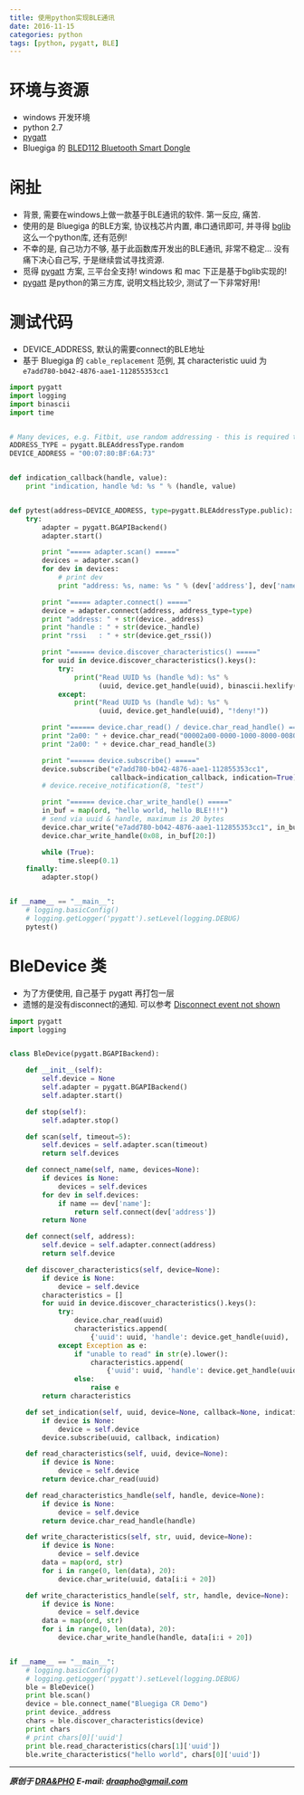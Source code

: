 ```yaml
---
title: 使用python实现BLE通讯
date: 2016-11-15
categories: python
tags: [python, pygatt, BLE]
---
```


# 环境与资源
- windows 开发环境
- python 2.7
- [pygatt](https://github.com/peplin/pygatt)
- Bluegiga 的 [BLED112 Bluetooth Smart Dongle](http://www.silabs.com/products/wireless/bluetooth/bluetooth-smart-modules/Pages/bled112-bluetooth-smart-dongle.aspx)

# 闲扯
- 背景, 需要在windows上做一款基于BLE通讯的软件. 第一反应, 痛苦.
- 使用的是 Bluegiga 的BLE方案, 协议栈芯片内置, 串口通讯即可, 并寻得 [bglib](https://github.com/jrowberg/bglib) 这么一个python库, 还有范例!
- 不幸的是, 自己功力不够, 基于此函数库开发出的BLE通讯, 非常不稳定... 没有痛下决心自己写, 于是继续尝试寻找资源.
- 觅得 [pygatt](https://github.com/peplin/pygatt) 方案, 三平台全支持! windows 和 mac 下正是基于bglib实现的!
- [pygatt](https://github.com/peplin/pygatt) 是python的第三方库, 说明文档比较少, 测试了一下非常好用!

# 测试代码
- DEVICE_ADDRESS, 默认的需要connect的BLE地址
- 基于 Bluegiga 的 `cable_replacement` 范例, 其 characteristic uuid 为 `e7add780-b042-4876-aae1-112855353cc1`

``` python
import pygatt
import logging
import binascii
import time


# Many devices, e.g. Fitbit, use random addressing - this is required to connect.
ADDRESS_TYPE = pygatt.BLEAddressType.random
DEVICE_ADDRESS = "00:07:80:BF:6A:73"


def indication_callback(handle, value):
    print "indication, handle %d: %s " % (handle, value)


def pytest(address=DEVICE_ADDRESS, type=pygatt.BLEAddressType.public):
    try:
        adapter = pygatt.BGAPIBackend()
        adapter.start()

        print "===== adapter.scan() ====="
        devices = adapter.scan()
        for dev in devices:
            # print dev
            print "address: %s, name: %s " % (dev['address'], dev['name'])

        print "===== adapter.connect() ====="
        device = adapter.connect(address, address_type=type)
        print "address: " + str(device._address)
        print "handle : " + str(device._handle)
        print "rssi   : " + str(device.get_rssi())

        print "====== device.discover_characteristics() ====="
        for uuid in device.discover_characteristics().keys():
            try:
                print("Read UUID %s (handle %d): %s" %
                      (uuid, device.get_handle(uuid), binascii.hexlify(device.char_read(uuid))))
            except:
                print("Read UUID %s (handle %d): %s" %
                      (uuid, device.get_handle(uuid), "!deny!"))

        print "====== device.char_read() / device.char_read_handle() ====="
        print "2a00: " + device.char_read("00002a00-0000-1000-8000-00805f9b34fb")
        print "2a00: " + device.char_read_handle(3)

        print "====== device.subscribe() ====="
        device.subscribe("e7add780-b042-4876-aae1-112855353cc1",
                         callback=indication_callback, indication=True)
        # device.receive_notification(8, "test")

        print "====== device.char_write_handle() ====="
        in_buf = map(ord, "hello world, hello BLE!!!")
        # send via uuid & handle, maximum is 20 bytes
        device.char_write("e7add780-b042-4876-aae1-112855353cc1", in_buf[:20])
        device.char_write_handle(0x08, in_buf[20:])

        while (True):
            time.sleep(0.1)
    finally:
        adapter.stop()


if __name__ == "__main__":
    # logging.basicConfig()
    # logging.getLogger('pygatt').setLevel(logging.DEBUG)
    pytest()
```

# BleDevice 类
- 为了方便使用, 自己基于 pygatt 再打包一层
- 遗憾的是没有disconnect的通知. 可以参考 [Disconnect event not shown](https://github.com/peplin/pygatt/issues/72)

``` python
import pygatt
import logging


class BleDevice(pygatt.BGAPIBackend):

    def __init__(self):
        self.device = None
        self.adapter = pygatt.BGAPIBackend()
        self.adapter.start()

    def stop(self):
        self.adapter.stop()

    def scan(self, timeout=5):
        self.devices = self.adapter.scan(timeout)
        return self.devices

    def connect_name(self, name, devices=None):
        if devices is None:
            devices = self.devices
        for dev in self.devices:
            if name == dev['name']:
                return self.connect(dev['address'])
        return None

    def connect(self, address):
        self.device = self.adapter.connect(address)
        return self.device

    def discover_characteristics(self, device=None):
        if device is None:
            device = self.device
        characteristics = []
        for uuid in device.discover_characteristics().keys():
            try:
                device.char_read(uuid)
                characteristics.append(
                    {'uuid': uuid, 'handle': device.get_handle(uuid), 'readable': True})
            except Exception as e:
                if "unable to read" in str(e).lower():
                    characteristics.append(
                        {'uuid': uuid, 'handle': device.get_handle(uuid), 'readable': False})
                else:
                    raise e
        return characteristics

    def set_indication(self, uuid, device=None, callback=None, indication=True):
        if device is None:
            device = self.device
        device.subscribe(uuid, callback, indication)

    def read_characteristics(self, uuid, device=None):
        if device is None:
            device = self.device
        return device.char_read(uuid)

    def read_characteristics_handle(self, handle, device=None):
        if device is None:
            device = self.device
        return device.char_read_handle(handle)

    def write_characteristics(self, str, uuid, device=None):
        if device is None:
            device = self.device
        data = map(ord, str)
        for i in range(0, len(data), 20):
            device.char_write(uuid, data[i:i + 20])

    def write_characteristics_handle(self, str, handle, device=None):
        if device is None:
            device = self.device
        data = map(ord, str)
        for i in range(0, len(data), 20):
            device.char_write_handle(handle, data[i:i + 20])


if __name__ == "__main__":
    # logging.basicConfig()
    # logging.getLogger('pygatt').setLevel(logging.DEBUG)
    ble = BleDevice()
    print ble.scan()
    device = ble.connect_name("Bluegiga CR Demo")
    print device._address
    chars = ble.discover_characteristics(device)
    print chars
    # print chars[0]['uuid']
    print ble.read_characteristics(chars[1]['uuid'])
    ble.write_characteristics("hello world", chars[0]['uuid'])
```


----------

***原创于 [DRA&PHO](https://draapho.github.io/) E-mail: draapho@gmail.com***